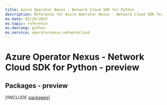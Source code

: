 ```yaml
---
title: Azure Operator Nexus - Network Cloud SDK for Python
description: Reference for Azure Operator Nexus - Network Cloud SDK for Python
ms.date: 02/20/2025
ms.topic: reference
ms.devlang: python
ms.service: operatornexus-networkcloud
---
```

# Azure Operator Nexus - Network Cloud SDK for Python - preview
## Packages - preview
[!INCLUDE [packages](operator-nexus---network-cloud-index.md)]